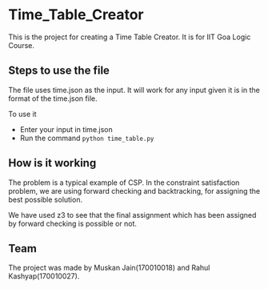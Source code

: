 # Time_Table_Creator

This is the project for creating a Time Table Creator. It is for IIT Goa Logic Course.

## Steps to use the file

The file uses time.json as the input. It will work for any input given it is in the format of the time.json file.

To use it

- Enter your input in time.json
- Run the command `python time_table.py`

## How is it working

The problem is a typical example of CSP. In the constraint satisfaction problem, we are using forward checking and backtracking, for assigning the best possible solution.

We have used z3 to see that the final assignment which has been assigned by forward checking is possible or not.

## Team

The project was made by Muskan Jain(170010018) and Rahul Kashyap(170010027).
